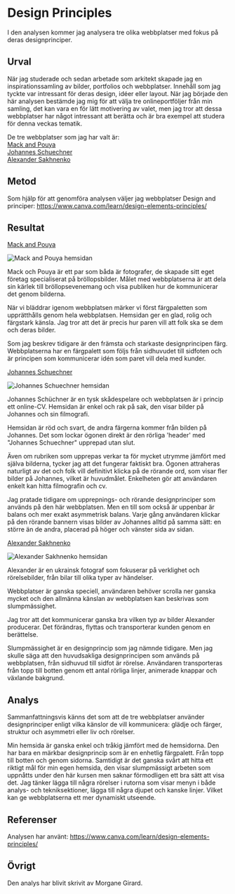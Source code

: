Design Principles
=======================

I den analysen kommer jag analysera tre olika webbplatser med fokus på deras designprinciper.


Urval
-----------------------

När jag studerade och sedan arbetade som arkitekt skapade jag en inspirationssamling av bilder, portfolios och webbplatser. Innehåll som jag tyckte var intressant för deras design, idéer eller layout. När jag började den här analysen bestämde jag mig för att välja tre onlineportföljer från min samling, det kan vara en för lätt motivering av valet, men jag tror att dessa webbplatser har något intressant att berätta och är bra exempel att studera för denna veckas tematik.

De tre webbplatser som jag har valt är:<br>
[Mack and Pouya](https://mackpouya.webflow.io/)<br>
[Johannes Schuechner](http://johannes-schuechner.de/index.html)<br>
[Alexander Sakhnenko](https://shpro.info/)


Metod
-----------------------

Som hjälp för att genomföra analysen väljer jag webbplatser Design and principer: https://www.canva.com/learn/design-elements-principles/


Resultat
-----------------------


[Mack and Pouya](https://mackpouya.webflow.io/)

<img src='%assets_url%/img/design_principles/mack_pouya.jpg' alt="Mack and Pouya hemsidan">

<p>Mack och Pouya är ett par som båda är fotografer, de skapade sitt eget företag specialiserat på bröllopsbilder. Målet med webbplatserna är att dela sin kärlek till bröllopsevenemang och visa publiken hur de kommunicerar det genom bilderna.</p>

<p>När vi bläddrar igenom webbplatsen märker vi först färgpaletten som upprätthålls genom hela webbplatsen. Hemsidan ger en glad, rolig och färgstark känsla. Jag tror att det är precis hur paren vill att folk ska se dem och deras bilder.</p>

<p>Som jag beskrev tidigare är den främsta och starkaste designprincipen färg. Webbplatserna har en färgpalett som följs från sidhuvudet till sidfoten och är principen som kommunicerar idén som paret vill dela med kunder.</p>


[Johannes Schuechner](http://johannes-schuechner.de/index.html)

<img src='%assets_url%/img/design_principles/johannes_schuechner.jpg' alt="Johannes Schuechner hemsidan"><br>

<p>Johannes Schüchner är en tysk skådespelare och webbplatsen är i princip ett online-CV. Hemsidan är enkel och rak på sak, den visar bilder på Johannes och sin filmografi.</p>

<p>Hemsidan är röd och svart, de andra färgerna kommer från bilden på Johannes. Det som lockar ögonen direkt är den rörliga 'header' med "Johannes Schuechner" upprepad utan slut.</p>

<p>Även om rubriken som upprepas verkar ta för mycket utrymme jämfört med själva bilderna, tycker jag att det fungerar faktiskt bra. Ögonen attraheras naturligt av det och folk vill definitivt klicka på de rörande ord, som visar fler bilder på Johannes, vilket är huvudmålet. Enkelheten gör att användaren enkelt kan hitta filmografin och cv.</p>

<p>Jag pratade tidigare om upprepnings- och rörande designprinciper som används på den här webbplatsen. Men en till som också är uppenbar är balans och mer exakt asymmetrisk balans. Varje gång användaren klickar på den rörande bannern visas bilder av Johannes alltid på samma sätt: en större än de andra, placerad på höger och vänster sida av sidan.</p>


[Alexander Sakhnenko](https://shpro.info/)

<img src='%assets_url%/img/design_principles/alexander.jpg' alt="Alexander Sakhnenko hemsidan"><br>

<p>Alexander är en ukrainsk fotograf som fokuserar på verklighet och rörelsebilder, från bilar till olika typer av händelser.</p>

<p>Webbplatser är ganska speciell, användaren behöver scrolla ner ganska mycket och den allmänna känslan av webbplatsen kan beskrivas som slumpmässighet.</p>

<p>Jag tror att det kommunicerar ganska bra vilken typ av bilder Alexander producerar. Det förändras, flyttas och transporterar kunden genom en berättelse.</p>

<p>Slumpmässighet är en designprincip som jag nämnde tidigare. Men jag skulle säga att den huvudsakliga designprincipen som används på webbplatsen, från sidhuvud till sidfot är rörelse. Användaren transporteras från topp till botten genom ett antal rörliga linjer, animerade knappar och växlande bakgrund.</p>


Analys
-----------------------

<p>Sammanfattningsvis känns det som att de tre webbplatser använder designprinciper enligt vilka känslor de vill kommunicera: glädje och färger, struktur och asymmetri eller liv och rörelser.</p>

<p>Min hemsida är ganska enkel och tråkig jämfört med de hemsidorna. Den har bara en märkbar designprincip som är en enhetlig färgpalett. Från topp till botten och genom sidorna.
Samtidigt är det ganska svårt att hitta ett riktigt mål för min egen hemsida, den visar slumpmässigt arbeten som uppnåtts under den här kursen men saknar förmodligen ett bra sätt att visa det.
Jag tänker lägga till några rörelser i rutorna som visar menyn i både analys- och tekniksektioner, lägga till några djupet och kanske linjer. Vilket kan ge webbplatserna ett mer dynamiskt utseende.</p>


Referenser
-----------------------

Analysen har använt: https://www.canva.com/learn/design-elements-principles/


Övrigt
-----------------------

Den analys har blivit skrivit av Morgane Girard.